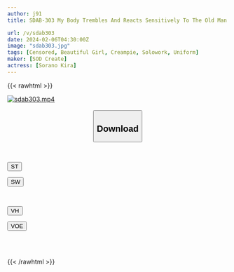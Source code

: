 ```yaml
---
author: j91
title: SDAB-303 My Body Trembles And Reacts Sensitively To The Old Man’s Thick Fingers. Two People Commuting To School On The Train And Creampie Kira Sorano

url: /v/sdab303
date: 2024-02-06T04:30:00Z
image: "sdab303.jpg"
tags: [Censored, Beautiful Girl, Creampie, Solowork, Uniform]
maker: [SOD Create]
actress: [Sorano Kira]
---
```



{{< rawhtml >}}

<div class="video" data-videoid="XyO4RmyGZvFDVqx">
    <a href="javascript:;">
        <img src="/v/sdab303/sdab303.jpg" width="WIDTH" height="HEIGHT" alt="sdab303.mp4" loading="lazy">
    </a>
</div>

<script type="text/javascript" src="https://j91.asia/asset/on-demand-st.js"></script>

<br>
  <link rel="stylesheet" href="https://j91.asia/asset/bs5.css">
  
  <center>
  <button class="btn btn-primary" type="button" data-bs-toggle="collapse" data-bs-target=".multi-collapse" aria-expanded="false" aria-controls="multiCollapseExample1 multiCollapseExample2"><h2>Download</h2></button></center>
</p>
<div class="row">
  <div class="col">
    <div class="collapse multi-collapse" id="multiCollapseExample1">
      <div class="card card-body">
	      	      <br>
<div class="buttons">  
<p><a href="https://streamtape.to/v/XyO4RmyGZvFDVqx" target="_blank"><button class="btn-hover color-3"><i class="fa fa-download"></i> ST</button></a></p>
<p><a href="https://cdnwish.com/hsvql7e5ql21" target="_blank"><button class="btn-hover color-2"><i class="fa fa-download"></i> SW</button></a></p></div>
    </div>
  </div>
</div>
  <div class="col">
    <div class="collapse multi-collapse" id="multiCollapseExample2">
      <div class="card card-body">
	      <br>
<div class="buttons">
<p><a href="https://vidhidepro.com/f/byh1t7ma6jb9" target="_blank"><button class="btn-hover color-9"><i class="fa fa-download"></i> VH</button></a></p>
<p><a href="https://voe.sx/yss2nsc0vjpp"><button class="btn-hover color-8"><i class="fa fa-download"></i> VOE</button></a></p></div>
<br><br>
      </div>
    </div>
  </div>
</div>

{{< /rawhtml >}}